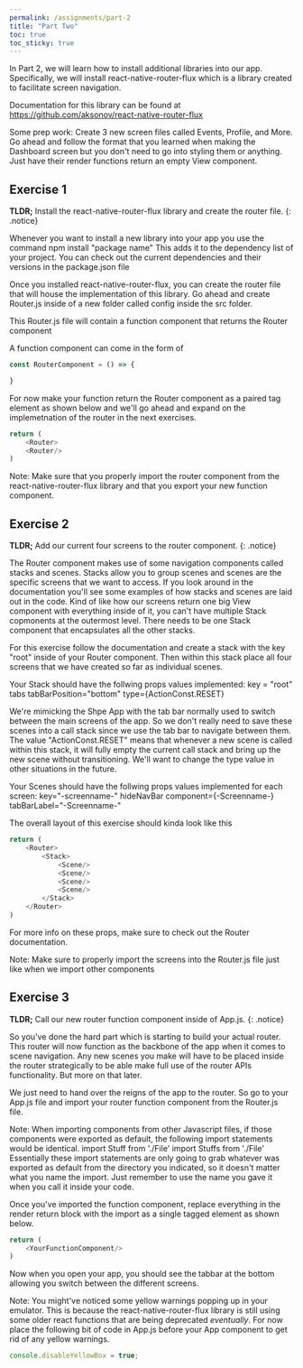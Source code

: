 ```yaml
---
permalink: /assignments/part-2
title: "Part Two"
toc: true
toc_sticky: true
---
```


In Part 2, we will learn how to install additional libraries into our app. Specifically, we will install react-native-router-flux which is a library created to facilitate screen navigation.

Documentation for this library can be found at https://github.com/aksonov/react-native-router-flux

Some prep work: Create 3 new screen files called Events, Profile, and More. Go ahead and follow the format that you learned when making the Dashboard screen but you don't need to go into styling them or anything. Just have their render functions return an empty View component.

## Exercise 1
**TLDR;** Install the react-native-router-flux library and create the router file.
{: .notice}

Whenever you want to install a new library into your app you use the command
npm install "package name"
This adds it to the dependency list of your project. You can check out the current dependencies and their versions in the package.json file 

Once you installed react-native-router-flux, you can create the router file that will house the implementation of this library. Go ahead and create Router.js inside of a new folder called config inside the src folder.

This Router.js file will contain a function component that returns the Router component

A function component can come in the form of

```js
const RouterComponent = () => {

}
```

For now make your function return the Router component as a paired tag element as shown below and we'll go ahead and expand on the implemetnation of the router in the next exercises. 
```js
return (
    <Router>
    <Router/>
)
```

Note: Make sure that you properly import the router component from the react-native-router-flux library and that you export your new function component.

## Exercise 2
**TLDR;** Add our current four screens to the router component.
{: .notice}

The Router component makes use of some navigation components called stacks and scenes. Stacks allow you to group scenes and scenes are the specific screens that we want to access. If you look around in the documentation you'll see some examples of how stacks and scenes are laid out in the code. Kind of like how our screens return one big View component with everything inside of it, you can't have multiple Stack copmonents at the outermost level. There needs to be one Stack component that encapsulates all the other stacks. 

For this exercise follow the documentation and create a stack with the key "root" inside of your Router component. Then within this stack place all four screens that we have created so far as individual scenes. 

Your Stack should have the follwing props values implemented:
key = "root"
tabs
tabBarPosition="bottom"
type={ActionConst.RESET}

We're mimicking the Shpe App with the tab bar normally used to switch between the main screens of the app. So we don't really need to save these scenes into a call stack since we use the tab bar to navigate between them. The value "ActionConst.RESET" means that whenever a new scene is called within this stack, it will fully empty the current call stack and bring up the new scene without transitioning. We'll want to change the type value in other situations in the future. 

Your Scenes should have the follwing props values implemented for each screen:
key="-screenname-"
hideNavBar
component={-Screenname-}
tabBarLabel="-Screenname-"

The overall layout of this exercise should kinda look like this
```js
return (
    <Router>
        <Stack>
            <Scene/>
            <Scene/>
            <Scene/>
            <Scene/>
        </Stack>
    </Router>
)
```

For more info on these props, make sure to check out the Router documentation.

Note: Make sure to properly import the screens into the Router.js file just like when we import other components 

## Exercise 3
**TLDR;** Call our new router function component inside of App.js.
{: .notice}

So you've done the hard part which is starting to build your actual router. This router will now function as the backbone of the app when it comes to scene navigation. Any new scenes you make will have to be placed inside the router strategically to be able make full use of the router APIs functionality. But more on that later. 

We just need to hand over the reigns of the app to the router. So go to your App.js file and import your router function component from the Router.js file. 

Note: When importing components from other Javascript files, if those components were exported as default, the following import statements would be identical.
import Stuff from './File'
import Stuffs from './File'
Essentially these import statements are only going to grab whatever was exported as default from the directory you indicated, so it doesn't matter what you name the import. Just remember to use the name you gave it when you call it inside your code.

Once you've imported the function component, replace everything in the render return block with the import as a single tagged element as shown below. 
```js
return (
    <YourFunctionComponent/>
)
```

Now when you open your app, you should see the tabbar at the bottom allowing you switch between the different screens. 

Note: You might've noticed some yellow warnings popping up in your emulator. This is because the react-native-router-flux library is still using some older react functions that are being deprecated *eventually*. For now place the following bit of code in App.js before your App component to get rid of any yellow warnings.

```js
console.disableYellowBox = true;
```





